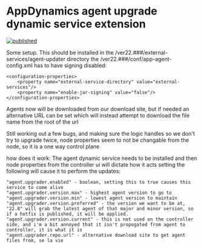 # AppDynamics agent upgrade dynamic service extension

[![published](https://static.production.devnetcloud.com/codeexchange/assets/images/devnet-published.svg)](https://developer.cisco.com/codeexchange/github/repo/jbsouthe/AppDynamicsAgentUpdater)

Some setup. This should be installed in the <agent install dir>/ver22.###/external-services/agent-updater directory
the <agent intall dir>/ver22.###/conf/app-agent-config.xml has to have signing disabled:

    <configuration-properties>
        <property name="external-service-directory" value="external-services"/>
        <property name="enable-jar-signing" value="false"/>
    </configuration-properties>


Agents now will be downloaded from our download site, but if needed an alternative URL can be set which will instead attempt to download the file name from the root of the url

Still working out a few bugs, and making sure the logic handles so we don't try to upgrade twice, node properties seem to not be changable from the node, so it is a one way control plane

how does it work:
The agent dynamic service needs to be installed and then node properties from the controller ui will dictate how it acts
setting the following will cause it to perform the updates:

    "agent.upgrader.enabled" - boolean, setting this to true causes this service to come alive
    "agent.upgrader.version.max" - highest agent version to go to
    "agent.upgrader.version.min" - lowest agent version to maintain
    "agent.upgrader.version.preferred" - the version we want to be at, "22.8" will grab the latest agent of that major and minor version, so if a hotfix is published, it will be applied.
    "agent.upgrader.version.current" - this is not used on the controller side, and i'm a bit annoyed that it isn't propogated from agent to controller, it is what it is
    "agent.upgrader.repo.url" - alternative download site to get agent files from, se la vie

